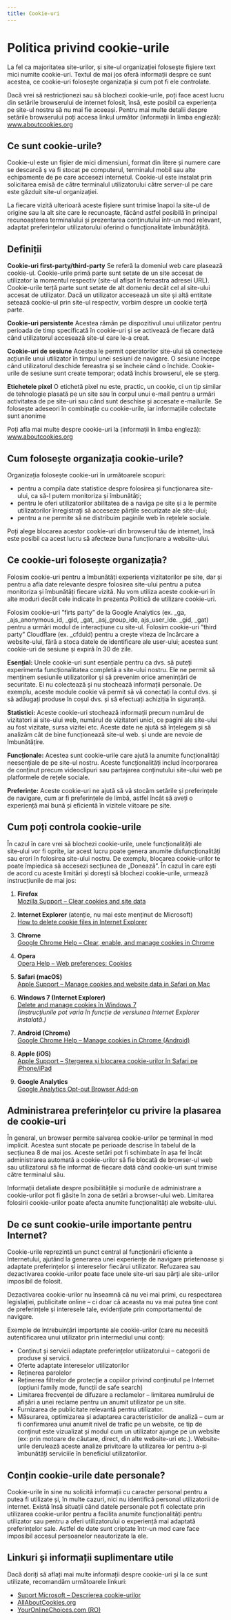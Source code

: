 ```yaml
---
title: Cookie-uri
---
```


# Politica privind cookie-urile

La fel ca majoritatea site-urilor, și site-ul organizației foloseşte fişiere text mici numite cookie-uri. Textul de mai jos oferă informații despre ce sunt acestea, ce cookie-uri folosește organizația și cum pot fi ele controlate.

Dacă vrei să restricționezi sau să blochezi cookie-urile, poți face acest lucru din setările browserului de internet folosit, însă, este posibil ca experiența pe site-ul nostru să nu mai fie aceeași. Pentru mai multe detalii despre setările browserului poți accesa linkul următor (informații în limba engleză): www.aboutcookies.org

## Ce sunt cookie-urile?
Cookie-ul este un fișier de mici dimensiuni, format din litere și numere care se descarcă ș va fi stocat pe computerul, terminalul mobil sau alte echipamente de pe care accesezi internetul. Cookie-ul este instalat prin solicitarea emisă de către terminalul utilizatorului către server-ul pe care este găzduit site-ul organizației.

La fiecare vizită ulterioară aceste fișiere sunt trimise înapoi la site-ul de origine sau la alt site care le recunoaște, făcând astfel posibilă în principal recunoașterea terminalului și prezentarea conținutului într-un mod relevant, adaptat preferințelor utilizatorului oferind o funcționalitate îmbunătățită.

## Definiții
**Cookie-uri first-party/third-party**
Se referă la domeniul web care plasează cookie-ul. Cookie-urile primă parte sunt setate de un site accesat de utilizator la momentul respectiv (site-ul afișat în fereastra adresei URL). Cookie-urile terță parte sunt setate de alt domeniu decât cel al site-ului accesat de utilizator. Dacă un utilizator accesează un site și altă entitate setează cookie-ul prin site-ul respectiv, vorbim despre un cookie terță parte.

**Cookie-uri persistente**
Acestea rămân pe dispozitivul unui utilizator pentru perioada de timp specificată în cookie-uri și se activează de fiecare dată când utilizatorul accesează site-ul care le-a creat.

**Cookie-uri de sesiune**
Acestea le permit operatorilor site-ului să conecteze acțiunile unui utilizator în timpul unei sesiuni de navigare. O sesiune începe când utilizatorul deschide fereastra și se încheie când o închide. Cookie-urile de sesiune sunt create temporar; odată închis browserul, ele se șterg.

**Etichetele pixel**
O etichetă pixel nu este, practic, un cookie, ci un tip similar de tehnologie plasată pe un site sau în corpul unui e-mail pentru a urmări activitatea de pe site-uri sau când sunt deschise și accesate e-mailurile. Se folosește adeseori în combinație cu cookie-urile, iar informațiile colectate sunt anonime

Poți afla mai multe despre cookie-uri la (informații în limba engleză): www.aboutcookies.org

## Cum folosește organizația cookie-urile?
Organizația folosește cookie-uri în următoarele scopuri:
- pentru a compila date statistice despre folosirea și funcționarea site-ului, ca să-l putem monitoriza și îmbunătăți;
- pentru le oferi utilizatorilor abilitatea de a naviga pe site și a le permite utilizatorilor înregistrați să acceseze părțile securizate ale site-ului;
- pentru a ne permite să ne distribuim paginile web în rețelele sociale.

Poți alege blocarea acestor cookie-uri din browserul tău de internet, însă este posibil ca acest lucru să afecteze buna funcționare a website-ului.

## Ce cookie-uri folosește organizația?
Folosim cookie-uri pentru a îmbunătăți experiența vizitatorilor pe site, dar și pentru a afla date relevante despre folosirea site-ului pentru a putea monitoriza și îmbunătăți fiecare vizită. Nu vom utiliza aceste cookie-uri în alte moduri decât cele indicate în prezenta Politică de utilizare cookie-uri.

Folosim cookie-uri ”firts party” de la Google Analytics (ex. _ga, _ajs_anonymous_id, _gid, _gat, _asj_group_ide, ajs_user_ide. _gid, _gat) pentru a urmări modul de interacțiune cu site-ul. Folosim cookie-uri ”third party” Cloudflare (ex. _cfduid) pentru a crește viteza de încărcare a website-ului, fără a stoca datele de identificare ale user-ului; acestea sunt cookie-uri de sesiune și expiră în 30 de zile.

**Esențial:** Unele cookie-uri sunt esențiale pentru ca dvs. să puteți experimenta funcționalitatea completă a site-ului nostru. Ele ne permit să menținem sesiunile utilizatorilor și să prevenim orice amenințări de securitate. Ei nu colectează și nu stochează informații personale. De exemplu, aceste module cookie vă permit să vă conectați la contul dvs. și să adăugați produse în coșul dvs. și să efectuați achiziția în siguranță.

**Statistici:** Aceste cookie-uri stochează informații precum numărul de vizitatori ai site-ului web, numărul de vizitatori unici, ce pagini ale site-ului au fost vizitate, sursa vizitei etc. Aceste date ne ajută să înțelegem și să analizăm cât de bine funcționează site-ul web. și unde are nevoie de îmbunătățire.

**Funcționale:** Acestea sunt cookie-urile care ajută la anumite funcționalități neesențiale de pe site-ul nostru. Aceste funcționalități includ încorporarea de conținut precum videoclipuri sau partajarea conținutului site-ului web pe platformele de rețele sociale.

**Preferințe:** Aceste cookie-uri ne ajută să vă stocăm setările și preferințele de navigare, cum ar fi preferințele de limbă, astfel încât să aveți o experiență mai bună și eficientă în vizitele viitoare pe site.

## Cum poți controla cookie-urile
În cazul în care vrei să blochezi cookie-urile, unele funcționalități ale site‑ului vor fi oprite, iar acest lucru poate genera anumite disfuncționalități sau erori în folosirea site-ului nostru. De exemplu, blocarea cookie-urilor te poate împiedica să accesezi secțiunea de „Donează”. În cazul în care ești de acord cu aceste limitări și dorești să blochezi cookie-urile, urmează instrucțiunile de mai jos:

1. **Firefox**  
   [Mozilla Support – Clear cookies and site data](https://support.mozilla.org/en-US/kb/clear-cookies-and-site-data-firefox)

2. **Internet Explorer** (atenție, nu mai este menținut de Microsoft)  
   [How to delete cookie files in Internet Explorer](https://support.microsoft.com/en-us/topic/how-to-delete-cookie-files-in-internet-explorer-14b8a3e9-a7e1-7152-3ba2-4e0a84ed0874)

3. **Chrome**  
   [Google Chrome Help – Clear, enable, and manage cookies in Chrome](https://support.google.com/chrome/answer/95647)

4. **Opera**  
   [Opera Help – Web preferences: Cookies](https://help.opera.com/en/latest/web-preferences/#cookies)

5. **Safari (macOS)**  
   [Apple Support – Manage cookies and website data in Safari on Mac](https://support.apple.com/guide/safari/manage-cookies-and-website-data-sfri11471/mac)

6. **Windows 7 (Internet Explorer)**  
   [Delete and manage cookies în Windows 7](https://support.microsoft.com/en-us/windows/delete-and-manage-cookies-168dab11-0753-043d-7c16-ede5947fc64d)  
   *(Instrucțiunile pot varia în funcție de versiunea Internet Explorer instalată.)*

7. **Android (Chrome)**  
   [Google Chrome Help – Manage cookies in Chrome (Android)](https://support.google.com/chrome/answer/95647?co=GENIE.Platform%3DAndroid)

8. **Apple (iOS)**  
   [Apple Support – Ștergerea și blocarea cookie-urilor în Safari pe iPhone/iPad](https://support.apple.com/ro-ro/HT201265)

9. **Google Analytics**  
   [Google Analytics Opt-out Browser Add-on](https://tools.google.com/dlpage/gaoptout)

## Administrarea preferințelor cu privire la plasarea de cookie-uri
În general, un browser permite salvarea cookie-urilor pe terminal în mod implicit. Acestea sunt stocate pe perioade descrise în tabelul de la secțiunea 8 de mai jos. Aceste setări pot fi schimbate în așa fel încât administrarea automată a cookie-urilor să fie blocată de browser-ul web sau utilizatorul să fie informat de fiecare dată când cookie-uri sunt trimise către terminalul său.

Informații detaliate despre posibilitățile și modurile de administrare a cookie-urilor pot fi găsite în zona de setări a browser-ului web. Limitarea folosirii cookie-urilor poate afecta anumite funcționalități ale website-ului.

## De ce sunt cookie-urile importante pentru Internet?
Cookie-urile reprezintă un punct central al funcționării eficiente a Internetului, ajutând la generarea unei experiențe de navigare prietenoase și adaptate preferințelor și intereselor fiecărui utilizator. Refuzarea sau dezactivarea cookie-urilor poate face unele site-uri sau părți ale site-urilor imposibil de folosit.

Dezactivarea cookie-urilor nu înseamnă că nu vei mai primi, cu respectarea legislației, publicitate online – ci doar că aceasta nu va mai putea ține cont de preferințele și interesele tale, evidențiate prin comportamentul de navigare.

Exemple de întrebuințări importante ale cookie-urilor (care nu necesită autentificarea unui utilizator prin intermediul unui cont):
- Conținut și servicii adaptate preferințelor utilizatorului – categorii de produse și servicii.
- Oferte adaptate intereselor utilizatorilor
- Reținerea parolelor
- Reținerea filtrelor de protecție a copiilor privind conținutul pe Internet (opțiuni family mode, funcții de safe search)
- Limitarea frecvenței de difuzare a reclamelor – limitarea numărului de afișări a unei reclame pentru un anumit utilizator pe un site.
- Furnizarea de publicitate relevantă pentru utilizator.
- Măsurarea, optimizarea și adaptarea caracteristicilor de analiză – cum ar fi confirmarea unui anumit nivel de trafic pe un website, ce tip de conținut este vizualizat și modul cum un utilizator ajunge pe un website (ex: prin motoare de căutare, direct, din alte website-uri etc.). Website-urile derulează aceste analize privitoare la utilizarea lor pentru a-și îmbunătăți serviciile în beneficiul utilizatorilor.

## Conțin cookie-urile date personale?
Cookie-urile în sine nu solicită informații cu caracter personal pentru a putea fi utilizate și, în multe cazuri, nici nu identifică personal utilizatorii de internet. Există însă situații când datele personale pot fi colectate prin utilizarea cookie-urilor pentru a facilita anumite funcționalități pentru utilizator sau pentru a oferi utilizatorului o experiență mai adaptată preferințelor sale. Astfel de date sunt criptate într-un mod care face imposibil accesul persoanelor neautorizate la ele.

## Linkuri și informații suplimentare utile
Dacă doriți să aflați mai multe informații despre cookie-uri și la ce sunt utilizate, recomandăm următoarele linkuri:
- [Suport Microsoft – Descrierea cookie-urilor](https://support.microsoft.com/en-us/help/260971/description-of-cookies)
- [AllAboutCookies.org](http://www.allaboutcookies.org/)
- [YourOnlineChoices.com (RO)](http://www.youronlinechoices.com/ro/)